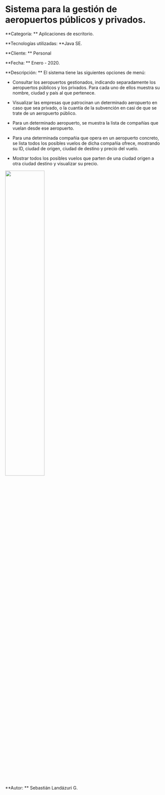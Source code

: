 # Sistema para la gestión de aeropuertos públicos y privados.


**Categoría: ** Aplicaciones de escritorio.

**Tecnologías utilizadas: **Java SE.

**Cliente: ** Personal

**Fecha: ** Enero - 2020.

**Descripción: ** El sistema tiene las siguientes opciones de menú:


- Consultar los aeropuertos gestionados, indicando separadamente los aeropuertos públicos y los privados. Para cada uno de ellos muestra su nombre, ciudad y país al que pertenece.

- Visualizar las empresas que patrocinan un determinado aeropuerto en caso que sea privado, o la cuantía de la subvención en casi de que se trate de un aeropuerto público.

- Para un determinado aeropuerto, se muestra la lista de compañías que vuelan desde ese aeropuerto.

- Para una determinada compañia que opera en un aeropuerto concreto, se lista todos los posibles vuelos de dicha compañia ofrece, mostrando su ID, ciudad de origen, ciudad de destino y precio del vuelo.

- Mostrar todos los posibles vuelos que parten de una ciudad origen a otra ciudad destino y visualizar su precio.


<img src="#" width="50%"></img> 

**Autor: ** Sebastián Landázuri G.
